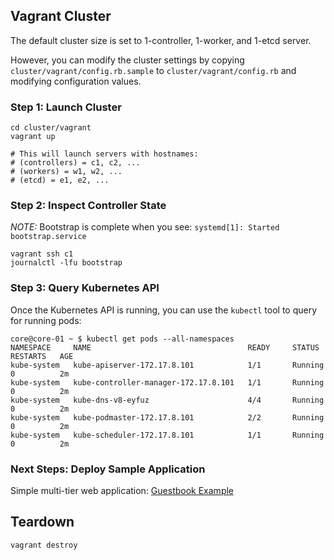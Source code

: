 ## Vagrant Cluster

The default cluster size is set to 1-controller, 1-worker, and 1-etcd server.

 However, you can modify the cluster settings by copying `cluster/vagrant/config.rb.sample` to `cluster/vagrant/config.rb` and modifying configuration values.

### Step 1: Launch Cluster

```
cd cluster/vagrant
vagrant up

# This will launch servers with hostnames:
# (controllers) = c1, c2, ...
# (workers) = w1, w2, ...
# (etcd) = e1, e2, ...
```

### Step 2: Inspect Controller State

*NOTE:* Bootstrap is complete when you see: `systemd[1]: Started bootstrap.service`

```
vagrant ssh c1
journalctl -lfu bootstrap
```

### Step 3: Query Kubernetes API

Once the Kubernetes API is running, you can use the `kubectl` tool to query for running pods:

```
core@core-01 ~ $ kubectl get pods --all-namespaces
NAMESPACE     NAME                                   READY     STATUS    RESTARTS   AGE
kube-system   kube-apiserver-172.17.8.101            1/1       Running   0          2m
kube-system   kube-controller-manager-172.17.8.101   1/1       Running   0          2m
kube-system   kube-dns-v8-eyfuz                      4/4       Running   0          2m
kube-system   kube-podmaster-172.17.8.101            2/2       Running   0          2m
kube-system   kube-scheduler-172.17.8.101            1/1       Running   0          2m
```

### Next Steps: Deploy Sample Application

Simple multi-tier web application: [Guestbook Example](http://kubernetes.io/v1.0/examples/guestbook-go/README.html)

## Teardown

```
vagrant destroy
```

